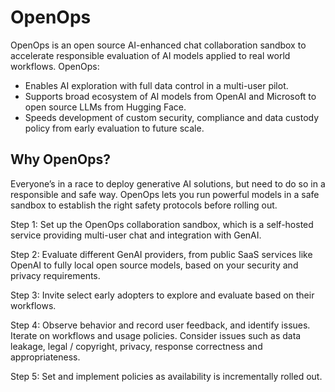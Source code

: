 # OpenOps

OpenOps is an open source AI-enhanced chat collaboration sandbox to accelerate responsible evaluation of AI models applied to real world workflows. OpenOps:
* Enables AI exploration with full data control in a multi-user pilot.
* Supports broad ecosystem of AI models from OpenAI and Microsoft to open source LLMs from Hugging Face.
* Speeds development of custom security, compliance and data custody policy from early evaluation to future scale.

## Why OpenOps?

Everyone’s in a race to deploy generative AI solutions, but need to do so in a responsible and safe way. OpenOps lets you run powerful models in a safe sandbox to establish the right safety protocols before rolling out.

Step 1: Set up the OpenOps collaboration sandbox, which is a self-hosted service providing multi-user chat and integration with GenAI. 

Step 2: Evaluate different GenAI providers, from public SaaS services like OpenAI to fully local open source models, based on your security and privacy requirements.

Step 3: Invite select early adopters to explore and evaluate based on their workflows. 

Step 4: Observe behavior and record user feedback, and identify issues. Iterate on workflows and usage policies. Consider issues such as data leakage, legal / copyright, privacy, response correctness and appropriateness.

Step 5: Set and implement policies as availability is incrementally rolled out.



